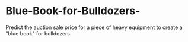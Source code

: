 # Blue-Book-for-Bulldozers-
Predict the auction sale price for a piece of heavy equipment to create a "blue book" for bulldozers.
